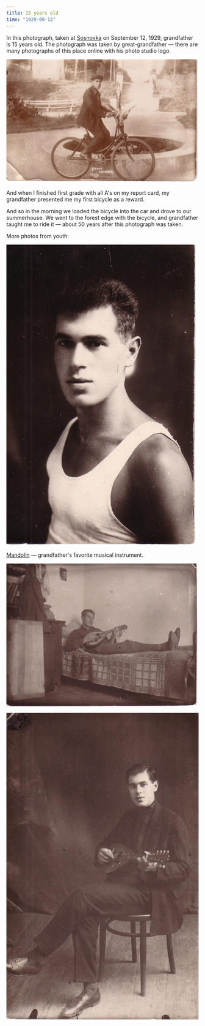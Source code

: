 ```yaml
---
title: 15 years old
time: "1929-09-12"
---
```

In this photograph, taken at
[Sosnovka](https://uk.wikipedia.org/wiki/Соснівка_(Черкаси))
on September 12, 1929, grandfather is 15 years old.
The photograph was taken by great-grandfather — there are
many photographs of this place online with his photo studio logo.

![15 years old](/files/judka/photo/ded/12-09-1929.jpg)

And when I finished first grade with all A's on my report card,
my grandfather presented me my first bicycle as a reward.

And so in the morning we loaded the bicycle into the car and drove to our summerhouse.
We went to the forest edge with the bicycle, and grandfather taught me to
ride it — about 50 years after this photograph was taken.

More photos from youth:

![](/files/judka/photo/ded/photo0003.jpg)

[Mandolin](https://en.wikipedia.org/wiki/Mandolin) —
grandfather's favorite musical instrument.

![mandolin](/files/judka/photo/ded/photo0010.jpg)

![mandolin](/files/judka/photo/ded/photo0011.jpg)
